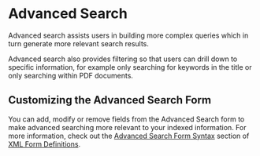 # Advanced Search

Advanced search assists users in building more complex queries which in turn generate more relevant search results.

Advanced search also provides filtering so that users can drill down to specific information, for example only searching for keywords in the title or only searching within PDF documents.

## Customizing the Advanced Search Form

You can add, modify or remove fields from the Advanced Search form to make advanced searching more relevant to your indexed information. For more information, check out the [Advanced Search Form Syntax](#advancedsearchformsyntax) section of [XML Form Definitions](/xml-form-definitions.md).

